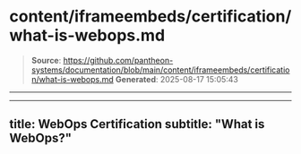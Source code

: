 # content/iframeembeds/certification/what-is-webops.md

> **Source**: https://github.com/pantheon-systems/documentation/blob/main/content/iframeembeds/certification/what-is-webops.md
> **Generated**: 2025-08-17 15:05:43

---

---
title: WebOps Certification
subtitle: "What is WebOps?"
---

<Partial file="certification-guide/what-is-webops.md" />
